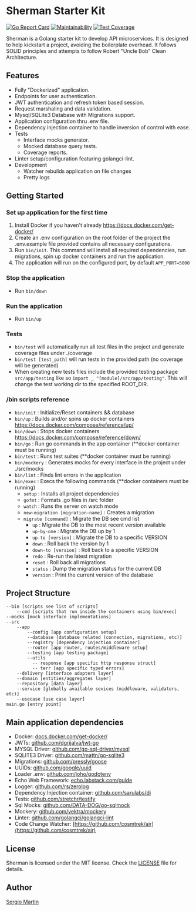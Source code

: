 # Sherman Starter Kit
[![Go Report Card](https://goreportcard.com/badge/github.com/smartinsantos/sherman)](https://goreportcard.com/report/github.com/smartinsantos/sherman)
[![Maintainability](https://api.codeclimate.com/v1/badges/df184224058c1f4c0b9e/maintainability)](https://codeclimate.com/github/smartinsantos/sherman/maintainability)
[![Test Coverage](https://api.codeclimate.com/v1/badges/df184224058c1f4c0b9e/test_coverage)](https://codeclimate.com/github/smartinsantos/sherman/test_coverage)

Sherman is a Golang starter kit to develop API microservices. It is designed to help kickstart a project, avoiding the boilerplate overhead.
It follows SOLID principles and attempts to follow Robert "Uncle Bob" Clean Architecture. 

## Features
- Fully "Dockerized" application.
- Endpoints for user authentication.
- JWT authentication and refresh token based session.
- Request marshaling and data validation.
- Mysql/SQLite3 Database with Migrations support.
- Application configuration thru .env file.
- Dependency injection container to handle inversion of control with ease.
- Tests
    - Interface mocks generator.
    - Mocked database query tests.
    - Coverage reports.
- Linter setup/configuration featuring golangci-lint.
- Development
    - Watcher rebuilds application on file changes
    - Pretty logs

## Getting Started
### Set up application for the first time
1. Install Docker if you haven't already https://docs.docker.com/get-docker/
2. Create an .env configuration on the root folder of the project the .env.example file provided contains all necessary configurations. 
3. Run ```bin/init```. This command will install all required dependencies, run migrations, spin up docker containers and run the application.
4. The application will run on the configured port, by default ```APP_PORT=5000```

### Stop the application
- Run ```bin/down```

### Run the application
- Run ```bin/up```

### Tests
- `bin/test` will automatically run all test files in the project and generate coverage files under ./coverage
- `bin/test [test_path]` will run tests in the provided path (no coverage will be generated) 
- When creating new tests files include the provided testing package ```src/app/testing``` like so ```import _ "[module]/src/app/testing"```. This will change the test working dir to the specified ROOT_DIR.
    
### /bin scripts reference
- ```bin/init```                            : Initialize/Reset containers && database
- ```bin/up```                              : Builds and/or spins up docker containers https://docs.docker.com/compose/reference/up/  
- ```bin/down```                            : Stops docker containers https://docs.docker.com/compose/reference/down/
- ```bin/go```                              : Run go commands in the app container (**docker container must be running)
- ```bin/test```                            : Runs test suites (**docker container must be running)
- ```bin/mockery```                         : Generates mocks for every interface in the project under ./src/mocks
- ```bin/lint```                            : Finds lint errors in the application
- ```bin/exec```                            : Execs the following commands (**docker containers must be running)
    - ```setup```                           : Installs all project dependencies
    - ```gofmt```                           : Formats .go files in /src folder
    - ```watch```                           : Runs the server on watch mode
    - ```new-migration [migration-name]```  : Creates a migration
    - ```migrate [command]```               : Migrate the DB see cmd list
        - ```up```                          : Migrate the DB to the most recent version available
        - ```up-by-one```                   : Migrate the DB up by 1
        - ```up-to [version]```             : Migrate the DB to a specific VERSION
        - ```down```                        : Roll back the version by 1
        - ```down-to [version]```           : Roll back to a specific VERSION
        - ```redo```                        : Re-run the latest migration
        - ```reset```                       : Roll back all migrations
        - ```status```                      : Dump the migration status for the current DB
        - ```version```                     : Print the current version of the database


## Project Structure
```
--bin [scripts see list of scripts]
    --cmd [scripts that run inside the containers using bin/exec]
--mocks [mock interface implementations]
--src
    --app
        --config [app configuration setup]
        --database [database related (connection, migrations, etc)]
        --registry [dependency injection container]
        --router [app router, routes/middleware setup]
        --testing [app testing package]
        --utils
          -- response [app specific http response struct]
          -- terr [app specific typed errors]
    --delivery [interface adapters layer]
    --domain [entities/aggregates layer]
    --repository [data layer]
    --service [globally available sevices (middleware, validators, etc)]
    --usecase [use case layer]
main.go [entry point]
```

## Main application dependencies
- Docker: [docs.docker.com/get-docker/](https://docs.docker.com/get-docker/)
- JWTs: [github.com/dgrijalva/jwt-go](https://github.com/dgrijalva/jwt-go)
- MYSQL Driver: [github.com/go-sql-driver/mysql](https://github.com/go-sql-driver/mysql)
- SQLITE3 Driver: [github.com/mattn/go-sqlite3](https://github.com/mattn/go-sqlite3)
- Migrations: [github.com/pressly/goose](https://github.com/pressly/goose)
- UUIDs: [github.com/google/uuid](https://github.com/google/uuid)
- Loader .env: [github.com/joho/godotenv](https://github.com/joho/godotenv)
- Echo Web Framework: [echo.labstack.com/guide](https://echo.labstack.com/guide)
- Logger: [github.com/rs/zerolog](https://github.com/rs/zerolog)
- Dependency Injection container: [github.com/sarulabs/di](https://github.com/sarulabs/di)
- Tests: [github.com/stretchr/testify](https://github.com/stretchr/testify)
- Sql Mocks: [github.com/DATA-DOG/go-sqlmock](https://github.com/DATA-DOG/go-sqlmock)
- Mockery: [github.com/vektra/mockery](https://github.com/vektra/mockery)
- Linter: [github.com/golangci/golangci-lint](https://github.com/golangci/golangci-lint)
- Code Change Watcher: [https://github.com/cosmtrek/air](https://github.com/cosmtrek/air)

## License
Sherman is licensed under the MIT license. Check the [LICENSE](LICENSE) file for details.

## Author
[Sergio Martin](https://smartinsantos.github.io/)